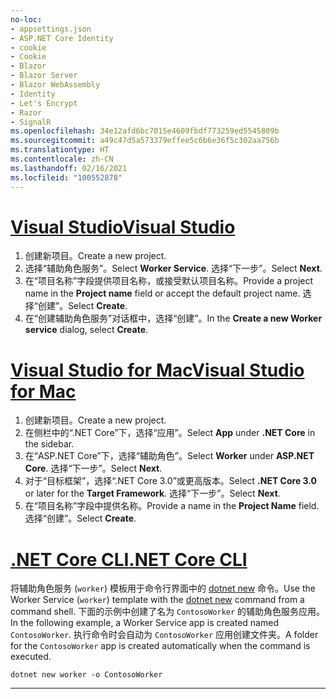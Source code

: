 ```yaml
---
no-loc:
- appsettings.json
- ASP.NET Core Identity
- cookie
- Cookie
- Blazor
- Blazor Server
- Blazor WebAssembly
- Identity
- Let's Encrypt
- Razor
- SignalR
ms.openlocfilehash: 34e12afd6bc7015e4609fbdf773259ed5545809b
ms.sourcegitcommit: a49c47d5a573379effee5c6b6e36f5c302aa756b
ms.translationtype: HT
ms.contentlocale: zh-CN
ms.lasthandoff: 02/16/2021
ms.locfileid: "100552878"
---
```

# <a name="visual-studio"></a>[<span data-ttu-id="8b774-101">Visual Studio</span><span class="sxs-lookup"><span data-stu-id="8b774-101">Visual Studio</span></span>](#tab/visual-studio)

1. <span data-ttu-id="8b774-102">创建新项目。</span><span class="sxs-lookup"><span data-stu-id="8b774-102">Create a new project.</span></span>
1. <span data-ttu-id="8b774-103">选择“辅助角色服务”。</span><span class="sxs-lookup"><span data-stu-id="8b774-103">Select **Worker Service**.</span></span> <span data-ttu-id="8b774-104">选择“下一步”。</span><span class="sxs-lookup"><span data-stu-id="8b774-104">Select **Next**.</span></span>
1. <span data-ttu-id="8b774-105">在“项目名称”字段提供项目名称，或接受默认项目名称。</span><span class="sxs-lookup"><span data-stu-id="8b774-105">Provide a project name in the **Project name** field or accept the default project name.</span></span> <span data-ttu-id="8b774-106">选择“创建”。</span><span class="sxs-lookup"><span data-stu-id="8b774-106">Select **Create**.</span></span>
1. <span data-ttu-id="8b774-107">在“创建辅助角色服务”对话框中，选择“创建”。</span><span class="sxs-lookup"><span data-stu-id="8b774-107">In the **Create a new Worker service** dialog, select **Create**.</span></span>

# <a name="visual-studio-for-mac"></a>[<span data-ttu-id="8b774-108">Visual Studio for Mac</span><span class="sxs-lookup"><span data-stu-id="8b774-108">Visual Studio for Mac</span></span>](#tab/visual-studio-mac)

1. <span data-ttu-id="8b774-109">创建新项目。</span><span class="sxs-lookup"><span data-stu-id="8b774-109">Create a new project.</span></span>
1. <span data-ttu-id="8b774-110">在侧栏中的“.NET Core”下，选择“应用”。</span><span class="sxs-lookup"><span data-stu-id="8b774-110">Select **App** under **.NET Core** in the sidebar.</span></span>
1. <span data-ttu-id="8b774-111">在“ASP.NET Core”下，选择“辅助角色”。</span><span class="sxs-lookup"><span data-stu-id="8b774-111">Select **Worker** under **ASP.NET Core**.</span></span> <span data-ttu-id="8b774-112">选择“下一步”。</span><span class="sxs-lookup"><span data-stu-id="8b774-112">Select **Next**.</span></span>
1. <span data-ttu-id="8b774-113">对于“目标框架”，选择“.NET Core 3.0”或更高版本。</span><span class="sxs-lookup"><span data-stu-id="8b774-113">Select **.NET Core 3.0** or later for the **Target Framework**.</span></span> <span data-ttu-id="8b774-114">选择“下一步”。</span><span class="sxs-lookup"><span data-stu-id="8b774-114">Select **Next**.</span></span>
1. <span data-ttu-id="8b774-115">在“项目名称”字段中提供名称。</span><span class="sxs-lookup"><span data-stu-id="8b774-115">Provide a name in the **Project Name** field.</span></span> <span data-ttu-id="8b774-116">选择“创建”。</span><span class="sxs-lookup"><span data-stu-id="8b774-116">Select **Create**.</span></span>

# <a name="net-core-cli"></a>[<span data-ttu-id="8b774-117">.NET Core CLI</span><span class="sxs-lookup"><span data-stu-id="8b774-117">.NET Core CLI</span></span>](#tab/netcore-cli)

<span data-ttu-id="8b774-118">将辅助角色服务 (`worker`) 模板用于命令行界面中的 [dotnet new](/dotnet/core/tools/dotnet-new) 命令。</span><span class="sxs-lookup"><span data-stu-id="8b774-118">Use the Worker Service (`worker`) template with the [dotnet new](/dotnet/core/tools/dotnet-new) command from a command shell.</span></span> <span data-ttu-id="8b774-119">下面的示例中创建了名为 `ContosoWorker` 的辅助角色服务应用。</span><span class="sxs-lookup"><span data-stu-id="8b774-119">In the following example, a Worker Service app is created named `ContosoWorker`.</span></span> <span data-ttu-id="8b774-120">执行命令时会自动为 `ContosoWorker` 应用创建文件夹。</span><span class="sxs-lookup"><span data-stu-id="8b774-120">A folder for the `ContosoWorker` app is created automatically when the command is executed.</span></span>

```dotnetcli
dotnet new worker -o ContosoWorker
```

---
